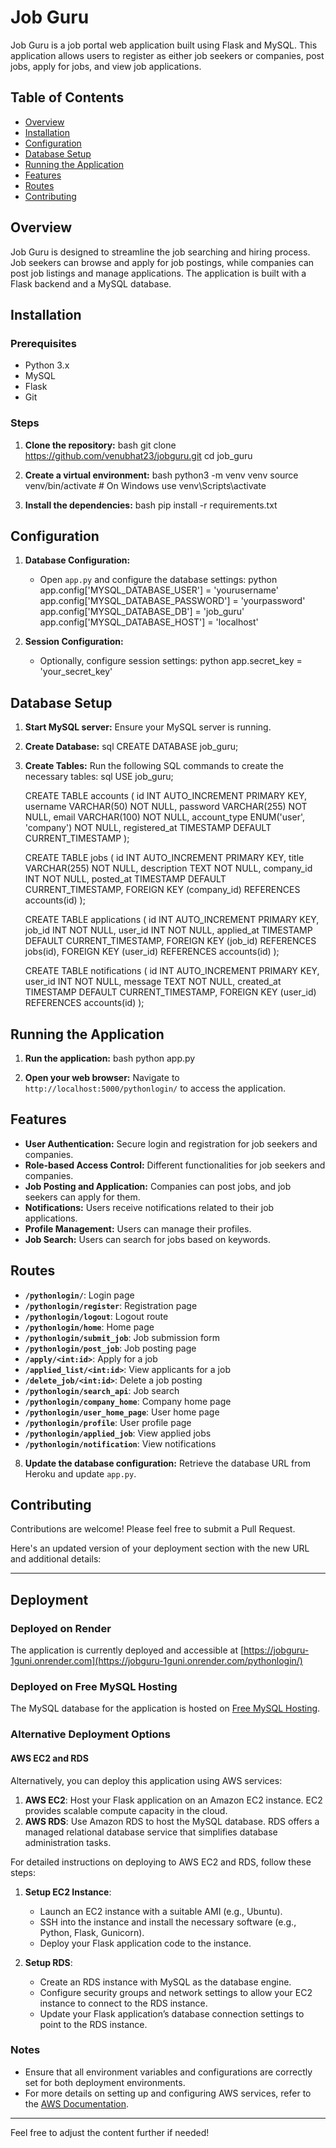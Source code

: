 # Job Guru

Job Guru is a job portal web application built using Flask and MySQL. This application allows users to register as either job seekers or companies, post jobs, apply for jobs, and view job applications.

## Table of Contents

- [Overview](#overview)
- [Installation](#installation)
- [Configuration](#configuration)
- [Database Setup](#database-setup)
- [Running the Application](#running-the-application)
- [Features](#features)
- [Routes](#routes)
- [Contributing](#contributing)

## Overview

Job Guru is designed to streamline the job searching and hiring process. Job seekers can browse and apply for job postings, while companies can post job listings and manage applications. The application is built with a Flask backend and a MySQL database.

## Installation

### Prerequisites

- Python 3.x
- MySQL
- Flask
- Git

### Steps

1. **Clone the repository:**
    bash
    git clone https://github.com/venubhat23/jobguru.git
    cd job_guru
    

2. **Create a virtual environment:**
    bash
    python3 -m venv venv
    source venv/bin/activate  # On Windows use venv\Scripts\activate
    

3. **Install the dependencies:**
    bash
    pip install -r requirements.txt
    

## Configuration

1. **Database Configuration:**
   - Open `app.py` and configure the database settings:
     python
     app.config['MYSQL_DATABASE_USER'] = 'yourusername'
     app.config['MYSQL_DATABASE_PASSWORD'] = 'yourpassword'
     app.config['MYSQL_DATABASE_DB'] = 'job_guru'
     app.config['MYSQL_DATABASE_HOST'] = 'localhost'
     

2. **Session Configuration:**
   - Optionally, configure session settings:
     python
     app.secret_key = 'your_secret_key'
     

## Database Setup

1. **Start MySQL server:**
   Ensure your MySQL server is running.

2. **Create Database:**
   sql
   CREATE DATABASE job_guru;
   

3. **Create Tables:**
   Run the following SQL commands to create the necessary tables:
   sql
   USE job_guru;

   CREATE TABLE accounts (
       id INT AUTO_INCREMENT PRIMARY KEY,
       username VARCHAR(50) NOT NULL,
       password VARCHAR(255) NOT NULL,
       email VARCHAR(100) NOT NULL,
       account_type ENUM('user', 'company') NOT NULL,
       registered_at TIMESTAMP DEFAULT CURRENT_TIMESTAMP
   );

   CREATE TABLE jobs (
       id INT AUTO_INCREMENT PRIMARY KEY,
       title VARCHAR(255) NOT NULL,
       description TEXT NOT NULL,
       company_id INT NOT NULL,
       posted_at TIMESTAMP DEFAULT CURRENT_TIMESTAMP,
       FOREIGN KEY (company_id) REFERENCES accounts(id)
   );

   CREATE TABLE applications (
       id INT AUTO_INCREMENT PRIMARY KEY,
       job_id INT NOT NULL,
       user_id INT NOT NULL,
       applied_at TIMESTAMP DEFAULT CURRENT_TIMESTAMP,
       FOREIGN KEY (job_id) REFERENCES jobs(id),
       FOREIGN KEY (user_id) REFERENCES accounts(id)
   );

   CREATE TABLE notifications (
       id INT AUTO_INCREMENT PRIMARY KEY,
       user_id INT NOT NULL,
       message TEXT NOT NULL,
       created_at TIMESTAMP DEFAULT CURRENT_TIMESTAMP,
       FOREIGN KEY (user_id) REFERENCES accounts(id)
   );
   

## Running the Application

1. **Run the application:**
    bash
    python app.py
    

2. **Open your web browser:**
    Navigate to `http://localhost:5000/pythonlogin/` to access the application.

## Features

- **User Authentication:** Secure login and registration for job seekers and companies.
- **Role-based Access Control:** Different functionalities for job seekers and companies.
- **Job Posting and Application:** Companies can post jobs, and job seekers can apply for them.
- **Notifications:** Users receive notifications related to their job applications.
- **Profile Management:** Users can manage their profiles.
- **Job Search:** Users can search for jobs based on keywords.

## Routes

- **`/pythonlogin/`**: Login page
- **`/pythonlogin/register`**: Registration page
- **`/pythonlogin/logout`**: Logout route
- **`/pythonlogin/home`**: Home page
- **`/pythonlogin/submit_job`**: Job submission form
- **`/pythonlogin/post_job`**: Job posting page
- **`/apply/<int:id>`**: Apply for a job
- **`/applied_list/<int:id>`**: View applicants for a job
- **`/delete_job/<int:id>`**: Delete a job posting
- **`/pythonlogin/search_api`**: Job search
- **`/pythonlogin/company_home`**: Company home page
- **`/pythonlogin/user_home_page`**: User home page
- **`/pythonlogin/profile`**: User profile page
- **`/pythonlogin/applied_job`**: View applied jobs
- **`/pythonlogin/notification`**: View notifications
    

8. **Update the database configuration:**
   Retrieve the database URL from Heroku and update `app.py`.

## Contributing

Contributions are welcome! Please feel free to submit a Pull Request.

Here's an updated version of your deployment section with the new URL and additional details:

---

## Deployment

### Deployed on Render
The application is currently deployed and accessible at [https://jobguru-1guni.onrender.com](https://jobguru-1guni.onrender.com/pythonlogin/)
### Deployed on Free MySQL Hosting
The MySQL database for the application is hosted on [Free MySQL Hosting](https://www.freemysqlhosting.net/).

### Alternative Deployment Options

#### AWS EC2 and RDS
Alternatively, you can deploy this application using AWS services:

1. **AWS EC2**: Host your Flask application on an Amazon EC2 instance. EC2 provides scalable compute capacity in the cloud.
2. **AWS RDS**: Use Amazon RDS to host the MySQL database. RDS offers a managed relational database service that simplifies database administration tasks.

For detailed instructions on deploying to AWS EC2 and RDS, follow these steps:

1. **Setup EC2 Instance**:
   - Launch an EC2 instance with a suitable AMI (e.g., Ubuntu).
   - SSH into the instance and install the necessary software (e.g., Python, Flask, Gunicorn).
   - Deploy your Flask application code to the instance.

2. **Setup RDS**:
   - Create an RDS instance with MySQL as the database engine.
   - Configure security groups and network settings to allow your EC2 instance to connect to the RDS instance.
   - Update your Flask application’s database connection settings to point to the RDS instance.

### Notes
- Ensure that all environment variables and configurations are correctly set for both deployment environments.
- For more details on setting up and configuring AWS services, refer to the [AWS Documentation](https://docs.aws.amazon.com/).

---

Feel free to adjust the content further if needed!